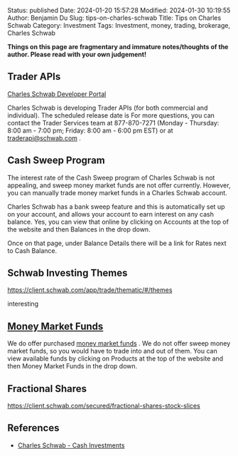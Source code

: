 Status: published
Date: 2024-01-20 15:57:28
Modified: 2024-01-30 10:19:55
Author: Benjamin Du
Slug: tips-on-charles-schwab
Title: Tips on Charles Schwab
Category: Investment
Tags: Investment, money, trading, brokerage, Charles Schwab

**Things on this page are fragmentary and immature notes/thoughts of the author. Please read with your own judgement!**

## Trader APIs

[Charles Schwab Developer Portal](https://developer.schwab.com/)

Charles Schwab is developing Trader APIs 
(for both commercial and individual).
The scheduled release date is 
For more questions, 
you can contact the Trader Services team
at 877-870-7271 
(Monday - Thursday: 8:00 am - 7:00 pm;
Friday: 8:00 am - 6:00 pm EST)
or at traderapi@schwab.com
.

## Cash Sweep Program

The interest rate of the Cash Sweep program of Charles Schwab is not appealing,
and sweep money market funds are not offer currently.
However,
you can manually trade money market funds in a Charles Schwab account.


Charles Schwab has a bank sweep feature and this is automatically set up on your account, and allows your account to earn interest on any cash balance.
Yes, you can view that online by clicking on Accounts at the top of the website and then Balances in the drop down.
  
Once on that page, under Balance Details there will be a link for Rates next to Cash Balance.


## Schwab Investing Themes

https://client.schwab.com/app/trade/thematic/#/themes

interesting

## [Money Market Funds](https://client.schwab.com/secured/money-market-funds)

We do offer purchased 
[money market funds](https://client.schwab.com/secured/money-market-funds)
.
We do not offer sweep money market funds, 
so you would have to trade into and out of them.
You can view available funds by clicking on Products at the top of the website and then Money Market Funds in the drop down.

## Fractional Shares

https://client.schwab.com/secured/fractional-shares-stock-slices

## References

- [Charles Schwab - Cash Investments](https://client.schwab.com/secured/cash-investments)
